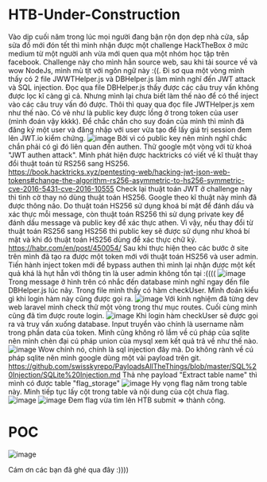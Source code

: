 # HTB-Under-Construction
Vào dịp cuối năm trong lúc mọi người đang bận rộn dọn dẹp nhà cửa, sắp sửa đồ mới đón tết thì mình nhận được một challenge HackTheBox ở mức medium từ một người anh vừa mới quen qua một nhóm học tập trên facebook.
Challenge này cho mình hẳn source web, sau khi tải source về và wow NodeJs, mình mù tịt với ngôn ngữ này :((. Đi sơ qua một vòng mình thấy có 2 file JWWTHelper.js và DBHelper.js làm mình nghĩ đến JWT attack và SQL injection. 
Đọc qua file DBHelper.js thấy được các câu truy vấn không được lọc kĩ càng gì cả. Nhưng mình lại chưa biết làm thế nào để có thể inject vào các câu truy vấn đó được. Thôi thì quay qua đọc file JWTHelper.js xem như thế nào.
Có vẻ như là public key được lồng ở trong token của user (mình đoán vậy kkkk). Để chắc chắn cho suy đoán của mình thì mình đã đăng ký một user và đăng nhập với user vừa tạo để lấy giá trị session đem lên JWT.io kiểm chứng.
![image](https://user-images.githubusercontent.com/94473469/151861915-52a6b594-2ca4-4a2d-8f1a-3a39cd11e210.png)
Bởi vì có public key nên mình nghĩ chắc chắn phải có gì đó liên quan đến authen. Thử google một vòng với từ khoá "JWT authen attack". Mình phát hiện được hacktricks có viết về kĩ thuật thay đổi thuật toán từ RS256 sang HS256. 
https://book.hacktricks.xyz/pentesting-web/hacking-jwt-json-web-tokens#change-the-algorithm-rs256-asymmetric-to-hs256-symmetric-cve-2016-5431-cve-2016-10555
Check lại thuật toán JWT ở challenge này thì tình cờ thay nó dùng thuật toán HS256. Google theo kĩ thuật này mình đã được thông não.
Do thuật toán HS256 sử dụng khoá bí mật để đánh dấu và xác thực mỗi message, còn thuật toán RS256 thì sử dụng private key để đánh dấu message và public key để xác thực athen. Vì vậy, nếu thay đổi từ thuật toán RS256 sang HS256 thì public key sẽ được sử dụng như khoá bí mật và khi đó thuật toán HS256 dùng để xác thực chữ ký.
https://habr.com/en/post/450054/
Sau khi thực hiện theo các bước ở site trên mình đã tạo ra được một token mới với thuật toán HS256 và user admin. Tiến hành inject token mới để bypass authen thì mình lại nhận được một kết quả khá là hụt hẫn với thông tin là user admin không tồn tại :((((
![image](https://user-images.githubusercontent.com/94473469/151865255-57f93480-dda0-4363-bead-dcb8e7faf473.png)
Trong message ở hình trên có nhắc đến database mình nghĩ ngay đến file DBHelper.js lúc nãy. Trong file mình thấy có hàm checkUser. Mình đoán kiểu gì khi login hàm này cũng được gọi ra.
![image](https://user-images.githubusercontent.com/94473469/151866758-04c1d864-7c8d-461f-b079-73b0dd40287d.png)
Với kinh nghiệm đã từng dev web laravel mình check thử một vòng trong thư mục routes. Cuối cùng mình cũng đã tìm được route login.
![image](https://user-images.githubusercontent.com/94473469/151867184-df99d1bf-d240-48e2-9340-a33ab2cde224.png)
Khi login hàm checkUser sẽ được gọi ra và truy vấn xuống database. Input truyền vào chính là username nằm trong phần data của token.
Mình cũng không rõ lắm về cú pháp của sqlite nên mình chèn đại cú pháp union của mysql xem kết quả trả về như thế nào.
![image](https://user-images.githubusercontent.com/94473469/151867946-0290a535-6648-42ce-8e88-827f94b3acf2.png)
Wow chính nó, chính là sql injection đây mà. Do không rành về cú pháp sqlite nên mình google dùng một vài payload trên git.
https://github.com/swisskyrepo/PayloadsAllTheThings/blob/master/SQL%20Injection/SQLite%20Injection.md
Thả nhẹ payload "Extract table name" thì mình có được table "flag_storage"
![image](https://user-images.githubusercontent.com/94473469/151868780-40c0c85e-6376-4c3a-b36c-89e0e99269a1.png)
Hy vọng flag năm trong table này. Minh tiếp tục lấy cột trong table và nội dung của cột chưa flag.
![image](https://user-images.githubusercontent.com/94473469/151869160-70667db3-5e02-4c02-bfd3-47f2b92fd730.png)
![image](https://user-images.githubusercontent.com/94473469/151869262-cadf3065-9ad4-47ba-ba62-556924989b3e.png)
Đem flag vừa tìm lên HTB submit => thành công.

# POC
![image](https://user-images.githubusercontent.com/94473469/152088040-f523b90f-4a42-493c-a0af-1583678ce01a.png)

Cám ơn các bạn đã ghé qua đây :))))
